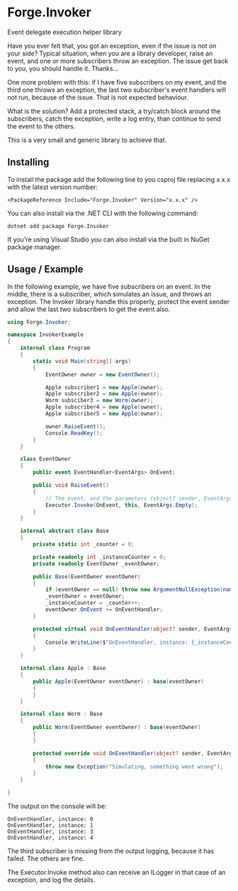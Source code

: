# Forge.Invoker
Event delegate execution helper library

Have you ever felt that, you got an exception, even if the issue is not on your side? 
Typical situation, when you are a library developer, raise an event, and one or more subscribers throw an exception. The issue get back to you, you should handle it. Thanks...

One more problem with this: if I have five subscribers on my event, and the third one throws an exception, the last two subscriber's event handlers will not run, because of the issue. That is not expected behaviour.

What is the solution? Add a protected stack, a try/catch block around the subscribers, catch the exception, write a log entry, than continue to send the event
to the others.

This is a very small and generic library to achieve that.


## Installing

To install the package add the following line to you csproj file replacing x.x.x with the latest version number:

```
<PackageReference Include="Forge.Invoker" Version="x.x.x" />
```

You can also install via the .NET CLI with the following command:

```
dotnet add package Forge.Invoker
```

If you're using Visual Studio you can also install via the built in NuGet package manager.

## Usage / Example

In the following example, we have five subscribers on an event. In the middle, there is a subscriber, which simulates an issue,
and throws an exception. The Invoker library handle this properly, protect the event sender and allow the last two subscribers
to get the event also.

```c#
using Forge.Invoker;

namespace InvokerExample
{
    internal class Program
    {
        static void Main(string[] args)
        {
            EventOwner owner = new EventOwner();

            Apple subscriber1 = new Apple(owner);
            Apple subscriber2 = new Apple(owner);
            Worm subsciber3 = new Worm(owner);
            Apple subscriber4 = new Apple(owner);
            Apple subscriber5 = new Apple(owner);

            owner.RaiseEvent();
            Console.ReadKey();
        }
    }

    class EventOwner
    {
        public event EventHandler<EventArgs> OnEvent;

        public void RaiseEvent()
        {
            // The event, and the parameters (object? sender, EventArgs e)
            Executor.Invoke(OnEvent, this, EventArgs.Empty);
        }
    }

    internal abstract class Base
    {
        private static int _counter = 0;

        private readonly int _instanceCounter = 0;
        private readonly EventOwner _eventOwner;

        public Base(EventOwner eventOwner)
        {
            if (eventOwner == null) throw new ArgumentNullException(nameof(eventOwner));
            _eventOwner = eventOwner;
            _instanceCounter = _counter++;
            eventOwner.OnEvent += OnEventHandler;
        }

        protected virtual void OnEventHandler(object? sender, EventArgs e)
        {
            Console.WriteLine($"OnEventHandler, instance: {_instanceCounter}");
        }
    }

    internal class Apple : Base
    {
        public Apple(EventOwner eventOwner) : base(eventOwner)
        {
        }
    }

    internal class Worm : Base
    {
        public Worm(EventOwner eventOwner) : base(eventOwner)
        {
        }

        protected override void OnEventHandler(object? sender, EventArgs e)
        {
            throw new Exception("Simulating, something went wrong");
        }
    }

}
```

The output on the console will be:

```
OnEventHandler, instance: 0
OnEventHandler, instance: 1
OnEventHandler, instance: 3
OnEventHandler, instance: 4
```

The third subscriber is missing from the output logging, because it has failed. The others are fine.

The Executor.Invoke method also can receive an ILogger in that case of an exception, and log the details.
